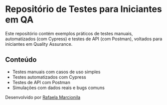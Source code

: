 # Repositório de Testes para Iniciantes em QA

Este repositório contém exemplos práticos de testes manuais, automatizados (com Cypress) e testes de API (com Postman), voltados para iniciantes em Quality Assurance.

## Conteúdo
- Testes manuais com casos de uso simples
- Testes automatizados com Cypress
- Testes de API com Postman
- Simulações com dados reais e bugs comuns

Desenvolvido por [Rafaela Marcionila](https://www.linkedin.com/in/rafaelamarcionila/)

